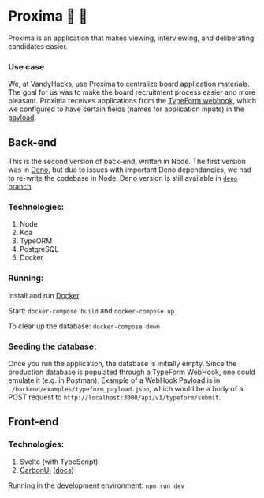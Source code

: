 # Proxima 🚀 🌌

Proxima is an application that makes viewing, interviewing, and deliberating candidates easier. 

### Use case
We, at VandyHacks, use Proxima to centralize board application materials. The goal for us was to make the board recruitment process easier and more pleasant. Proxima receives applications from the [TypeForm webhook](https://developer.typeform.com/webhooks/), which we configured to have certain fields (names for application inputs) in the [payload](https://github.com/VandyHacks/proxima/blob/09e49829175548eaf7f1fef8bef2f0d87851b066/backend/src/app/controllers/applicationController.ts#L94).


## Back-end

This is the second version of back-end, written in Node. The first version was in [Deno](https://deno.land/), but due to issues with important Deno dependancies, we had to re-write the codebase in Node. Deno version is still available in [`deno` branch](https://github.com/VandyHacks/proxima/tree/deno).

### Technologies:

1. Node
2. Koa
3. TypeORM
4. PostgreSQL
5. Docker

### Running:

Install and run [Docker](https://docs.docker.com/get-docker/).

Start:
`docker-compose build` and `docker-compose up`

To clear up the database:
`docker-compose down`

### Seeding the database:

Once you run the application, the database is initially empty. Since the production database is populated through a TypeForm WebHook, one could emulate it (e.g. in Postman). Example of a WebHook Payload is in `./backend/examples/typeform_payload.json`, which would be a body of a POST request to `http://localhost:3000/api/v1/typeform/submit`.

## Front-end
### Technologies:
1. Svelte (with TypeScript)
2. [CarbonUI](https://github.com/IBM/carbon-components-svelte) ([docs](https://carbon-svelte.vercel.app/))

Running in the development environment:
`npm run dev`
